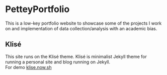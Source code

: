 # PetteyPortfolio

This is a low-key portfolio website to showcase some of the projects I work on and implementation of data collection/analysis with an academic bias.

## Klisé

This site runs on the Klisé theme.
Klisé is minimalist Jekyll theme for running a personal site and blog running on Jekyll.<br>
For demo <a href="https://klise.now.sh" target="_blank" rel="noopener">klise.now.sh</a>
